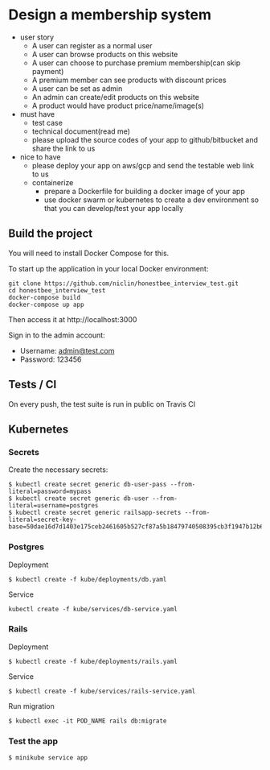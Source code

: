 # Design a membership system

* user story
    * A user can register as a normal user
    * A user can browse products on this website
    * A user can choose to purchase premium membership(can skip payment)
    * A premium member can see products with discount prices
    * A user can be set as admin
    * An admin can create/edit products on this website
    * A product would have product price/name/image(s)
* must have
    * test case
    * technical document(read me)
    * please upload the source codes of your app to github/bitbucket and share the link to us
* nice to have
    * please deploy your app on aws/gcp and send the testable web link to us
    * containerize
        * prepare a Dockerfile for building a docker image of your app
        * use docker swarm or kubernetes to create a dev environment so that you can develop/test your app locally


## Build the project

You will need to install Docker Compose for this.

To start up the application in your local Docker environment:

```
git clone https://github.com/niclin/honestbee_interview_test.git
cd honestbee_interview_test
docker-compose build
docker-compose up app
```

Then access it at http://localhost:3000

Sign in to the admin account:

- Username: admin@test.com
- Password: 123456

## Tests / CI

On every push, the test suite is run in public on Travis CI

## Kubernetes

### Secrets

Create the necessary secrets:

```
$ kubectl create secret generic db-user-pass --from-literal=password=mypass
$ kubectl create secret generic db-user --from-literal=username=postgres
$ kubectl create secret generic railsapp-secrets --from-literal=secret-key-base=50dae16d7d1403e175ceb2461605b527cf87a5b18479740508395cb3f1947b12b63bad049d7d1545af4dcafa17a329be4d29c18bd63b421515e37b43ea43df64
```

### Postgres

Deployment

```
$ kubectl create -f kube/deployments/db.yaml
```

Service

```
kubectl create -f kube/services/db-service.yaml
```

### Rails

Deployment

```
$ kubectl create -f kube/deployments/rails.yaml
```

Service

```
$ kubectl create -f kube/services/rails-service.yaml
```

Run migration

```
$ kubectl exec -it POD_NAME rails db:migrate
```


### Test the app

```
$ minikube service app
```


